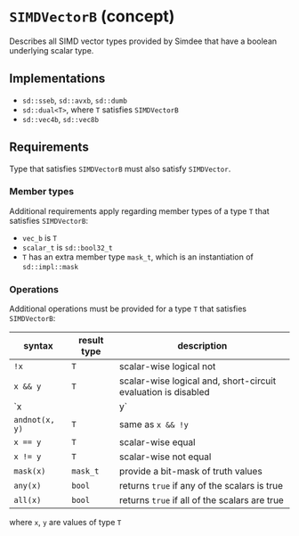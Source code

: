 # `SIMDVectorB` (concept)

Describes all SIMD vector types provided by Simdee that have a boolean underlying scalar type.

## Implementations

* `sd::sseb`, `sd::avxb`, `sd::dumb`
* `sd::dual<T>`, where `T` satisfies `SIMDVectorB`
* `sd::vec4b`, `sd::vec8b`

## Requirements

Type that satisfies `SIMDVectorB` must also satisfy `SIMDVector`.

### Member types

Additional requirements apply regarding member types of a type `T` that satisfies `SIMDVectorB`:

* `vec_b` is `T`
* `scalar_t` is `sd::bool32_t`
* `T` has an extra member type `mask_t`, which is an instantiation of `sd::impl::mask`

### Operations

Additional operations must be provided for a type `T` that satisfies `SIMDVectorB`:

syntax         | result type | description
---------------|-------------|---------------------------------------------------------------
`!x`           | `T`         | scalar-wise logical not
`x && y`       | `T`         | scalar-wise logical and, short-circuit evaluation is disabled
`x || y`       | `T`         | scalar-wise logical or, short-circuit evaluation is disabled
`andnot(x, y)` | `T`         | same as `x && !y`
`x == y`       | `T`         | scalar-wise equal
`x != y`       | `T`         | scalar-wise not equal
`mask(x)`      | `mask_t`    | provide a bit-mask of truth values
`any(x)`       | `bool`      | returns `true` if any of the scalars is true
`all(x)`       | `bool`      | returns `true` if all of the scalars are true

where `x`, `y` are values of type `T`
